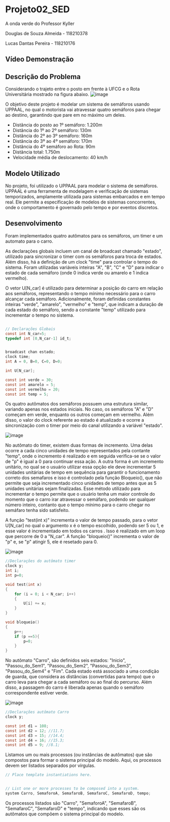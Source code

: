 # Projeto02_SED
A onda verde do Professor Kyller

Douglas de Souza Almeida - 118210378

Lucas Dantas Pereira - 118210176

## Vídeo Demonstração

## Descrição do Problema
  Considerando o trajeto entre o posto em frente à UFCG e o Rota Universitária mostrado na figura abaixo.
![image](https://github.com/douglaspicui1/Projeto02_SED/assets/166778388/aff3f38d-3708-420b-a9de-807ed81477fd)

  O objetivo deste projeto é modelar um sistema de semáforos usando UPPAAL, no qual o motorista vai atravessar quatro semáforos para chegar ao destino, garantindo que pare em no máximo um deles.

- Distância do posto ao 1º semáforo: 1.200m 
- Distância do 1º ao 2º semáforo: 130m
- Distância do 2º ao 3º semáforo: 160m
- Distância do 3º ao 4º semáforo: 170m
- Distância do 4º semáforo ao Rota: 90m
- Distância total: 1.750m
- Velocidade média de deslocamento: 40 km/h

<!--Foi incluído um fluxo de veículos e realiado a especificação do comportamento desejado através de fórmulas em lógica temporal e realizado a verificação delas. -->

## Modelo Utilizado

  No projeto, foi utilizado o UPPAAL para modelar o sistema de semáforos. UPPAAL é uma ferramenta de modelagem e verificação de sistemas temporizados, amplamente utilizada para sistemas embarcados e em tempo real. Ele permite a especificação de modelos de sistemas concorrentes, onde o comportamento é governado pelo tempo e por eventos discretos.

## Desenvolvimento

  Foram implementados quatro autômatos para os semáforos, um timer e um automato para o carro.
  
  As declarações globais incluem um canal de broadcast chamado "estado", utilizado para sincronizar o timer com os semáforos para troca de estados. Além disso, há a definição de um clock "time" para controlar o tempo do sistema. Foram utilizadas variáveis inteiras "A", "B", "C" e "D" para indicar o estado de cada semáforo (onde 0 indica verde ou amarelo e 1 indica vermelho).
 
  O vetor U[N_car] é utilizado para determinar a posição do carro em relação aos semáforos, representando o tempo mínimo necessário para o carro alcançar cada semáforo. Adicionalmente, foram definidas constantes inteiras "verde", "amarelo", "vermelho" e "temp", que indicam a duração de cada estado do semáforo, sendo  a constante "temp" utilizado para incrementar o tempo no sistema.

```c

// Declarações Globais
const int N_car=5;
typedef int [0,N_car-1] id_t;


broadcast chan estado;
clock time;
int A = 0, B=0, C=0, D=0;

int U[N_car];

const int verde = 30;
const int amarelo = 5;
const int vermelho = 20;
const int temp = 5;


```

Os quatro autômatos dos semáforos possuem uma estrutura similar, variando apenas nos estados iniciais. No caso, os semáforos "A" e "D" começam em verde, enquanto os outros começam em vermelho. Além disso, o valor do clock referente ao estado é atualizado e ocorre a sincronização com o timer por meio do canal utilizando a variável "estado".

![image](https://github.com/douglaspicui1/Projeto02_SED/assets/166778388/73bd2c09-1ec9-4e50-a15e-f45354d2145e)

No autômato do timer, existem duas formas de incremento. Uma delas ocorre a cada cinco unidades de tempo representados pela contante "temp", onde o incremento é realizado e em seguida verifica-se se o valor de "p" é igual a 0 para continuar essa ação. A outra forma é um incremento unitário, no qual se o usuário utilizar essa opção ele deve incrementar 5 unidades unitárias de tempo em sequência para garantir o funcionamento correto dos semafaros e isso é controlado pela função Bloqueio(), que não permite que seja incrementado cinco unidades de tempo antes que as 5 unidades unitárias sejam finalizadas. Esse método utilizado para incrementar o tempo permite que o usuário tenha um maior controle do momento que o carro irar atravessar o semáfaro, podendo ser qualquer número inteiro, contanto que o tempo mínimo para o carro chegar no semáfaro tenha sido satisfeito.

A função "test(int x)" incrementa o valor de tempo passado, para o vetor U[N_car] no qual o argumento x é o tempo escolhido, podendo ser 5 ou 1, e esse valor é incrementado em todos os carros . Isso é realizado em um loop que percorre de 0 a "N_car". A função "bloqueio()" incrementa o valor de "p" e, se "p" atingir 5, ele é resetado para 0.

![image](https://github.com/douglaspicui1/Projeto02_SED/assets/166778388/7e6d8269-eacd-461d-8fd8-874b0967aece)

```c
//Declarações do autômato timer
clock y;
int i;
int p=0;

void test(int x)
{
    for (i = 0; i < N_car; i++)
    {
        U[i] += x;
    }
}

void bloqueio()
{
    p++;
    if (p ==5){
        p=0;
    }
}
```

No autômato "Carro", são definidos seis estados: "Inicio", "Passou_do_Sem1", "Passou_do_Sem2", "Passou_do_Sem3", "Passou_do_Sem4" e "Fim". Cada estado está associado a uma condição de guarda, que considera as distâncias (convertidas para tempo) que o carro leva para chegar a cada semáforo ou ao final do percurso. Além disso, a passagem do carro é liberada apenas quando o semáforo correspondente estiver verde.

![image](https://github.com/douglaspicui1/Projeto02_SED/assets/166778388/64d2cd54-97a2-4409-8996-5cb22f834ef7)

```c
//Declarações autômato Carro
clock y;

const int d1 = 108;
const int d2 = 12; //11.7;
const int d3 = 15; //14.4;
const int d4 = 16; //15.3;
const int d5 = 9; //8.1;

``` 

Listamos um ou mais processos (ou instâncias de autômatos) que são compostos para formar o sistema principal do modelo. Aqui, os processos devem ser listados separados por vírgulas.

```c
// Place template instantiations here.


// List one or more processes to be composed into a system.
system Carro, SemaforoA, SemafaroB, SemafaroC, SemafaroD, tempo;

```

Os processos listados são "Carro", "SemaforoA", "SemafaroB", "SemafaroC", "SemafaroD" e "tempo", indicando que esses são os autômatos que compõem o sistema principal do modelo.

